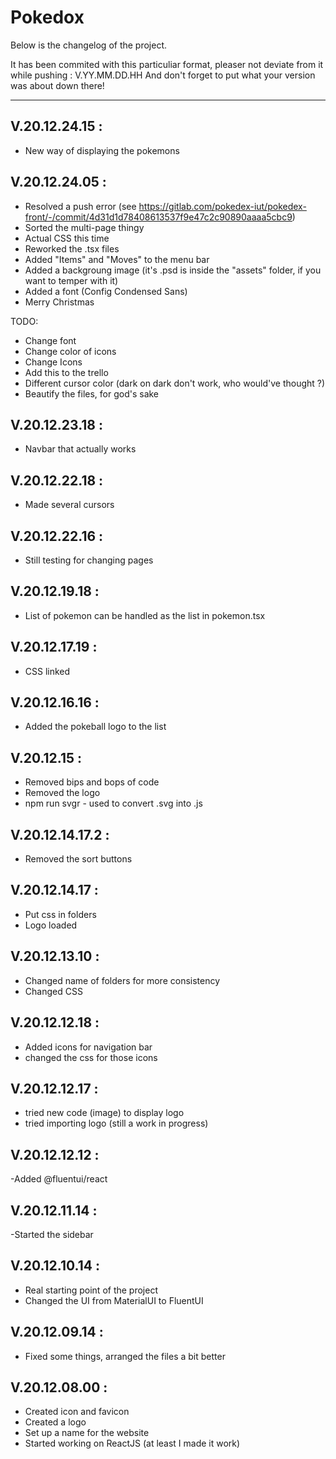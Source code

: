 # Pokedox

Below is the changelog of the project.

It has been commited with this particuliar format, pleaser not deviate from it while pushing :
V.YY.MM.DD.HH
And don't forget to put what your version was about down there!

---

## V.20.12.24.15 :

- New way of displaying the pokemons

## V.20.12.24.05 :

- Resolved a push error (see https://gitlab.com/pokedex-iut/pokedex-front/-/commit/4d31d1d78408613537f9e47c2c90890aaaa5cbc9)
- Sorted the multi-page thingy
- Actual CSS this time
- Reworked the .tsx files
- Added "Items" and "Moves" to the menu bar
- Added a backgroung image (it's .psd is inside the "assets" folder, if you want to temper with it)
- Added a font (Config Condensed Sans)
- Merry Christmas

TODO:
- Change font
- Change color of icons
- Change Icons
- Add this to the trello
- Different cursor color (dark on dark don't work, who would've thought ?)
- Beautify the files, for god's sake


## V.20.12.23.18 :

- Navbar that actually works

## V.20.12.22.18 :

- Made several cursors


## V.20.12.22.16 :

- Still testing for changing pages

## V.20.12.19.18 :

- List of pokemon can be handled as the list in pokemon.tsx

## V.20.12.17.19 :

- CSS linked

## V.20.12.16.16 :

- Added the pokeball logo to the list

## V.20.12.15 :

- Removed bips and bops of code
- Removed the logo
- npm run svgr - used to convert .svg into .js


## V.20.12.14.17.2 :

- Removed the sort buttons

## V.20.12.14.17 :

- Put css in folders
- Logo loaded

## V.20.12.13.10 :

- Changed name of folders for more consistency
- Changed CSS

## V.20.12.12.18 :

- Added icons for navigation bar
- changed the css for those icons

## V.20.12.12.17 :

- tried new code (image) to display logo
- tried importing logo (still a work in progress)

## V.20.12.12.12 :

-Added @fluentui/react

## V.20.12.11.14 :

-Started the sidebar

## V.20.12.10.14 :

- Real starting point of the project
- Changed the UI from MaterialUI to FluentUI

## V.20.12.09.14 :

- Fixed some things, arranged the files a bit better

## V.20.12.08.00 :

- Created icon and favicon
- Created a logo
- Set up a name for the website
- Started working on ReactJS (at least I made it work)







